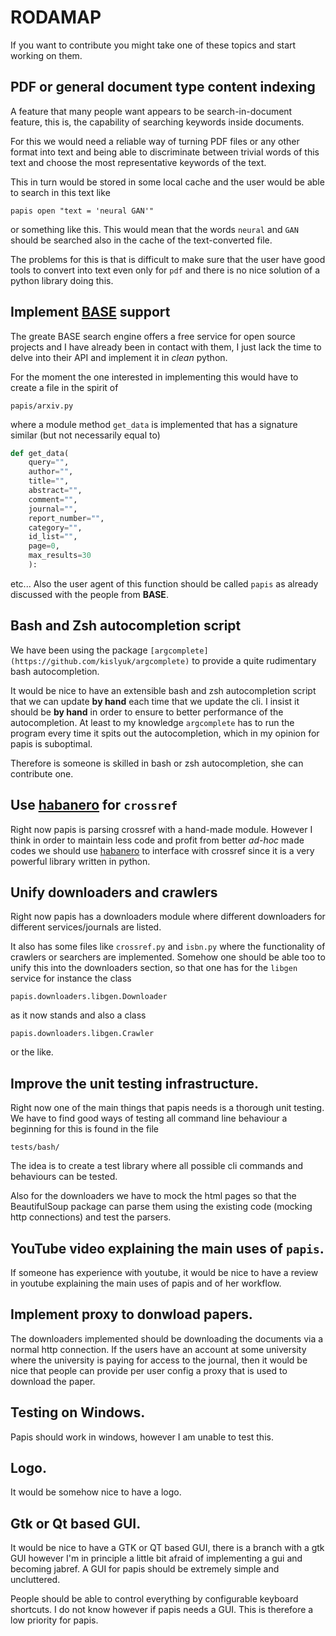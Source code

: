 # RODAMAP

If you want to contribute you might take one of these topics and
start working on them.

## PDF or general document type content indexing

A feature that many people want appears to be search-in-document
feature, this is, the capability of searching keywords inside documents.

For this we would need a reliable way of turning PDF files or any other
format into text and being able to discriminate between trivial words
of this text and choose the most representative keywords of the text.

This in turn would be stored in some local cache and the user would
be able to search in this text like

```
papis open "text = 'neural GAN'"
```

or something like this. This would mean that the words ``neural`` and ``GAN``
should be searched also in the cache of the text-converted file.

The problems for this is that is difficult to make sure that the user
have good tools to convert into text even only for ``pdf`` and there is
no nice solution of a python library doing this.

## Implement [BASE](https://en.wikipedia.org/wiki/BASE_(search_engine)) support

The greate BASE search engine offers a free service for open source projects
and I have already been in contact with them, I just lack the time
to delve into their API and implement it in *clean* python.

For the moment the one interested in implementing this would have to create
a file in the spirit of

```
papis/arxiv.py
```

where a module method ``get_data`` is implemented that has a signature
similar (but not necessarily equal to)

```python
def get_data(
    query="",
    author="",
    title="",
    abstract="",
    comment="",
    journal="",
    report_number="",
    category="",
    id_list="",
    page=0,
    max_results=30
    ):
```

etc... Also the user agent of this function should be called ``papis``
as already discussed with the people from **BASE**.

## Bash and Zsh autocompletion script

We have been using the package
``[argcomplete](https://github.com/kislyuk/argcomplete)``
to provide a quite rudimentary bash autocompletion.

It would be nice to have an extensible bash and zsh autocompletion
script that we can update **by hand** each time that we update
the cli. I insist it should be **by hand** in order to ensure
to better performance of the autocompletion. At least to my knowledge
``argcomplete`` has to run the program every time it spits out the
autocompletion, which in my opinion for papis is suboptimal.

Therefore is someone is skilled in bash or zsh autocompletion, she
can contribute one.

## Use [habanero](https://github.com/sckott/habanero) for ``crossref``

Right now papis is parsing crossref with a hand-made module.
However I think in order to maintain less code and profit from better
*ad-hoc* made codes we should use
[habanero](https://github.com/sckott/habanero)  to interface with
crossref since it is a very powerful library written in python.

## Unify downloaders and crawlers

Right now papis has a downloaders module where
different downloaders for different services/journals are listed.

It also has some files like ``crossref.py`` and ``isbn.py``
where the functionality of crawlers or searchers are implemented.
Somehow one should be able too to unify this into the downloaders section,
so that one has for the ``libgen`` service for instance the class

```
papis.downloaders.libgen.Downloader
```

as it now stands and also a class

```
papis.downloaders.libgen.Crawler
```

or the like.

## Improve the unit testing infrastructure.

Right now one of the main things that papis needs is a thorough unit testing.
We have to find good ways of testing all command line behaviour a beginning
for this is found in the file

```
tests/bash/
```

The idea is to create a test library where all possible cli commands
and behaviours can be tested.

Also for the downloaders we have to mock the html pages so that
the BeautifulSoup package can parse them using the existing code
(mocking http connections) and test the parsers.


## YouTube video explaining the main uses of `papis`.

If someone has experience with youtube, it would be nice to have a review
in youtube explaining the main uses of papis and of her workflow.

## Implement proxy to donwload papers.

The downloaders implemented should be downloading the documents
via a normal http connection. If the users have an account at some university
where the university is paying for access to the journal, then it would
be nice that people can provide per user config a proxy that is used
to download the paper.

## Testing on Windows.

Papis should work in windows, however I am unable to test this.

## Logo.

It would be somehow nice to have a logo.

## Gtk or Qt based GUI.

It would be nice to have a GTK or QT based GUI, there is a branch with a gtk
GUI however I'm in principle a little bit afraid of implementing a gui
and becoming jabref. A GUI for papis should be extremely simple and
uncluttered.

People should be able to control everything by configurable
keyboard shortcuts. I do not know however if papis needs a GUI. This is
therefore a low priority for papis.
